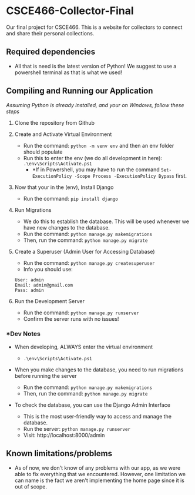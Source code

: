 # CSCE466-Collector-Final
Our final project for CSCE466. This is a website for collectors to connect and share their personal collections.

## Required dependencies

- All that is need is the latest version of Python! We suggest to use a powershell terminal as that is what we used!

## Compiling and Running our Application
*Assuming Python is already installed, and your on Windows, follow these steps*

1. Clone the repository from Github

2. Create and Activate Virtual Environment
    - Run the command: `python -m venv env` and then an env folder should populate
    - Run this to enter the env (we do all development in here): `.\env\Scripts\Activate.ps1`
        - *If in Powershell, you may have to run the command `Set-ExecutionPolicy -Scope Process -ExecutionPolicy Bypass` first.

3. Now that your in the (env), Install Django
    - Run the command: `pip install django`

4. Run Migrations
    - We do this to establish the database. This will be used whenever we have new changes to the database.
    - Run the command: `python manage.py makemigrations`
    - Then, run the command: `python manage.py migrate`

5. Create a Superuser (Admin User for Accessing Database)
    - Run the command: `python manage.py createsuperuser`
    - Info you should use:
    ```
    User: admin
    Email: admin@gmail.com
    Pass: admin
    ```

6. Run the Development Server
    - Run the command: `python manage.py runserver`
    - Confirm the server runs with no issues!

### *Dev Notes
- When developing, ALWAYS enter the virtual environment
    - `.\env\Scripts\Activate.ps1`

- When you make changes to the database, you need to run migrations before running the server
    - Run the command: `python manage.py makemigrations`
    - Then, run the command: `python manage.py migrate`

- To check the database, you can use the Django Admin Interface
    - This is the most user-friendly way to access and manage the database.
    - Run the server: `python manage.py runserver`
    - Visit: http://localhost:8000/admin


## Known limitations/problems

- As of now, we don't know of any problems with our app, as we were able to fix everything that we encountered. However, one limitation we can name is the fact we aren't implementing the home page since it is out of scope.


